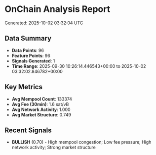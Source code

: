 # OnChain Analysis Report
Generated: 2025-10-02 03:32:04 UTC

## Data Summary
- **Data Points**: 96
- **Feature Points**: 96
- **Signals Generated**: 1
- **Time Range**: 2025-09-30 10:26:14.446543+00:00 to 2025-10-02 03:32:02.846782+00:00

## Key Metrics
- **Avg Mempool Count**: 133374
- **Avg Fee (30min)**: 1.6 sat/vB
- **Avg Network Activity**: 1.000
- **Avg Market Structure**: 0.749

## Recent Signals
- **BULLISH** (0.70) - High mempool congestion; Low fee pressure; High network activity; Strong market structure
